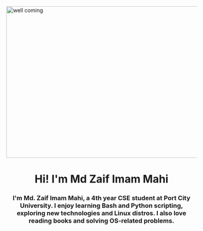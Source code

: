 


<img align="center" src="https://itsfoss.com/content/images/2023/10/Cmatrix.gif" alt="well coming" style="width:1000px;height:400px;">
<h1 align="center"> Hi! I'm Md Zaif Imam Mahi </h1>
<h3 align="center">I'm Md. Zaif Imam Mahi, a 4th year CSE student at Port City University. I enjoy learning Bash and Python scripting, exploring new technologies and Linux distros. I also love reading books and solving OS-related problems.</h3>
